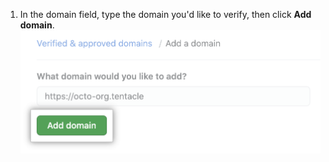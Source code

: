 1. In the domain field, type the domain you'd like to verify, then click **Add domain**. ![Add a domain field](/assets/images/help/organizations/add-domain-field.png)
